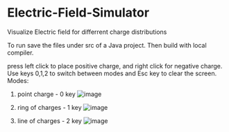 # Electric-Field-Simulator
Visualize Electric field for differrent charge distributions

To run save the files under src of a Java project. Then build with local compiler.

press left click to place positive charge, and right click for negative charge. Use keys 0,1,2 to switch between modes and Esc key to clear the screen.
Modes:

1. point charge - 0 key
![image](https://user-images.githubusercontent.com/70505388/188745968-3ba26485-4f9d-4899-892e-b3b9b7d48517.png)

2. ring of charges - 1 key
![image](https://user-images.githubusercontent.com/70505388/188746062-ab3f38b8-94db-41d8-8cac-e0595a72e15e.png)

3. line of charges - 2 key
![image](https://user-images.githubusercontent.com/70505388/188746144-cc03e9b1-7473-4f0a-bb36-af2f968fc4b2.png)


